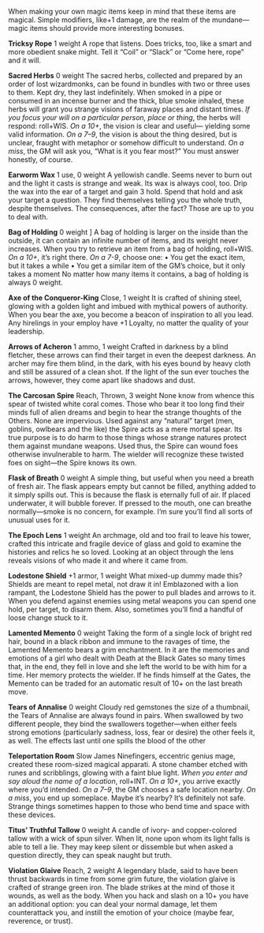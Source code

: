 When making your own magic items keep in mind that these items are magical. Simple modifiers, like+1 damage, are the realm of the mundane—magic items should provide more interesting bonuses.

**Tricksy Rope** 1 weight 
	A rope that listens. Does tricks, too, like a smart and more obedient snake might. Tell it “Coil” or “Slack” or “Come here, rope” and it will.

**Sacred Herbs** 0 weight 
	The sacred herbs, collected and prepared by an order of lost wizardmonks, can be found in bundles with two or three uses to them. Kept dry, they last indefinitely. When smoked in a pipe or consumed in an incense burner and the thick, blue smoke inhaled, these herbs will grant you strange visions of faraway places and distant times. *If you focus your will on a particular person, place or thing*, the herbs will respond: roll+WIS. *On a 10+*, the vision is clear and useful— yielding some valid information. *On a 7–9*, the vision is about the thing desired, but is unclear, fraught with metaphor or somehow difficult to understand. *On a miss*, the GM will ask you, “What is it you fear most?” You must answer honestly, of course.

**Earworm Wax** 1 use, 0 weight 
	A yellowish candle. Seems never to burn out and the light it casts is strange and weak. Its wax is always cool, too. Drip the wax into the ear of a target and gain 3 hold. Spend that hold and ask your target a question. They find themselves telling you the whole truth, despite themselves. The consequences, after the fact? Those are up to you to deal with.

**Bag of Holding** 0 weight ]
	A bag of holding is larger on the inside than the outside, it can contain an infinite number of items, and its weight never increases. When you try to retrieve an item from a bag of holding, roll+WIS. *On a 10+*, it’s right there. *On a 7-9*, choose one: 
	• You get the exact item, but it takes a while 
	• You get a similar item of the GM’s choice, but it only takes a moment No matter how many items it contains, a bag of holding is always 0 weight.
	
**Axe of the Conqueror-King** Close, 1 weight 
	It is crafted of shining steel, glowing with a golden light and imbued with mythical powers of authority. When you bear the axe, you become a beacon of inspiration to all you lead. Any hirelings in your employ have +1 Loyalty, no matter the quality of your leadership.

**Arrows of Acheron** 1 ammo, 1 weight 
	Crafted in darkness by a blind fletcher, these arrows can find their target in even the deepest darkness. An archer may fire them blind, in the dark, with his eyes bound by heavy cloth and still be assured of a clean shot. If the light of the sun ever touches the arrows, however, they come apart like shadows and dust.

**The Carcosan Spire** Reach, Thrown, 3 weight 
	None know from whence this spear of twisted white coral comes. Those who bear it too long find their minds full of alien dreams and begin to hear the strange thoughts of the Others. None are impervious. Used against any “natural” target (men, goblins, owlbears and the like) the Spire acts as a mere mortal spear. Its true purpose is to do harm to those things whose strange natures protect them against mundane weapons. Used thus, the Spire can wound foes otherwise invulnerable to harm. The wielder will recognize these twisted foes on sight—the Spire knows its own.

**Flask of Breath** 0 weight 
	A simple thing, but useful when you need a breath of fresh air. The flask appears empty but cannot be filled, anything added to it simply spills out. This is because the flask is eternally full of air. If placed underwater, it will bubble forever. If pressed to the mouth, one can breathe normally—smoke is no concern, for example. I’m sure you’ll find all sorts of unusual uses for it.

**The Epoch Lens** 1 weight 
	An archmage, old and too frail to leave his tower, crafted this intricate and fragile device of glass and gold to examine the histories and relics he so loved. Looking at an object through the lens reveals visions of who made it and where it came from.

**Lodestone Shield** +1 armor, 1 weight 
	What mixed-up dummy made this? Shields are meant to repel metal, not draw it in! Emblazoned with a lion rampant, the Lodestone Shield has the power to pull blades and arrows to it. When you defend against enemies using metal weapons you can spend one hold, per target, to disarm them. Also, sometimes you’ll find a handful of loose change stuck to it.

**Lamented Memento** 0 weight 
	Taking the form of a single lock of bright red hair, bound in a black ribbon and immune to the ravages of time, the Lamented Memento bears a grim enchantment. In it are the memories and emotions of a girl who dealt with Death at the Black Gates so many times that, in the end, they fell in love and she left the world to be with him for a time. Her memory protects the wielder. If he finds himself at the Gates, the Memento can be traded for an automatic result of 10+ on the last breath move.
	
**Tears of Annalise** 0 weight 
	Cloudy red gemstones the size of a thumbnail, the Tears of Annalise are always found in pairs. When swallowed by two different people, they bind the swallowers together—when either feels strong emotions (particularly sadness, loss, fear or desire) the other feels it, as well. The effects last until one spills the blood of the other
	
**Teleportation Room** Slow 
	James Ninefingers, eccentric genius mage, created these room-sized magical apparati. A stone chamber etched with runes and scribblings, glowing with a faint blue light. *When you enter and say aloud the name of a location*, roll+INT. *On a 10+*, you arrive exactly where you’d intended. *On a 7–9*, the GM chooses a safe location nearby. *On a miss*, you end up someplace. Maybe it’s nearby? It’s definitely not safe. Strange things sometimes happen to those who bend time and space with these devices.

**Titus’ Truthful Tallow** 0 weight 
	A candle of ivory- and copper-colored tallow with a wick of spun silver. When lit, none upon whom its light falls is able to tell a lie. They may keep silent or dissemble but when asked a question directly, they can speak naught but truth.
	
**Violation Glaive** Reach, 2 weight 
	A legendary blade, said to have been thrust backwards in time from some grim future, the violation glaive is crafted of strange green iron. The blade strikes at the mind of those it wounds, as well as the body. When you hack and slash on a 10+ you have an additional option: you can deal your normal damage, let them counterattack you, and instill the emotion of your choice (maybe fear, reverence, or trust).







